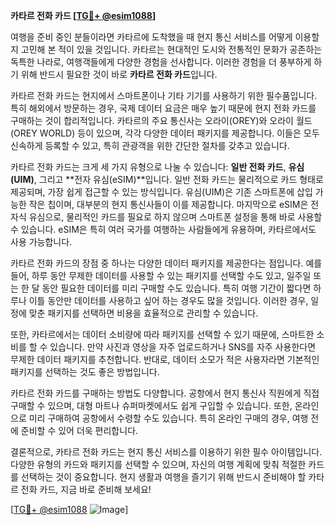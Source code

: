 **카타르 전화 카드 [[TG💪+ @esim1088](https://t.me/s/esim1088)]**

여행을 준비 중인 분들이라면 카타르에 도착했을 때 현지 통신 서비스를 어떻게 이용할지 고민해 본 적이 있을 것입니다. 카타르는 현대적인 도시와 전통적인 문화가 공존하는 독특한 나라로, 여행객들에게 다양한 경험을 선사합니다. 이러한 경험을 더 풍부하게 하기 위해 반드시 필요한 것이 바로 **카타르 전화 카드**입니다.

카타르 전화 카드는 현지에서 스마트폰이나 기타 기기를 사용하기 위한 필수품입니다. 특히 해외에서 방문하는 경우, 국제 데이터 요금은 매우 높기 때문에 현지 전화 카드를 구매하는 것이 합리적입니다. 카타르의 주요 통신사는 오라이(OREY)와 오라이 월드(OREY WORLD) 등이 있으며, 각각 다양한 데이터 패키지를 제공합니다. 이들은 모두 신속하게 등록할 수 있고, 특히 관광객을 위한 간단한 절차를 갖추고 있습니다.

카타르 전화 카드는 크게 세 가지 유형으로 나눌 수 있습니다: **일반 전화 카드**, **유심(UIM)**, 그리고 **전자 유심(eSIM)**입니다. 일반 전화 카드는 물리적으로 카드 형태로 제공되며, 가장 쉽게 접근할 수 있는 방식입니다. 유심(UIM)은 기존 스마트폰에 삽입 가능한 작은 칩이며, 대부분의 현지 통신사들이 이를 제공합니다. 마지막으로 eSIM은 전자식 유심으로, 물리적인 카드를 필요로 하지 않으며 스마트폰 설정을 통해 바로 사용할 수 있습니다. eSIM은 특히 여러 국가를 여행하는 사람들에게 유용하며, 카타르에서도 사용 가능합니다.

카타르 전화 카드의 장점 중 하나는 다양한 데이터 패키지를 제공한다는 점입니다. 예를 들어, 하루 동안 무제한 데이터를 사용할 수 있는 패키지를 선택할 수도 있고, 일주일 또는 한 달 동안 필요한 데이터를 미리 구매할 수도 있습니다. 특히 여행 기간이 짧다면 하루나 이틀 동안만 데이터를 사용하고 싶어 하는 경우도 많을 것입니다. 이러한 경우, 일정에 맞춘 패키지를 선택하면 비용을 효율적으로 관리할 수 있습니다.

또한, 카타르에서는 데이터 소비량에 따라 패키지를 선택할 수 있기 때문에, 스마트한 소비를 할 수 있습니다. 만약 사진과 영상을 자주 업로드하거나 SNS를 자주 사용한다면 무제한 데이터 패키지를 추천합니다. 반대로, 데이터 소모가 적은 사용자라면 기본적인 패키지를 선택하는 것도 좋은 방법입니다.

카타르 전화 카드를 구매하는 방법도 다양합니다. 공항에서 현지 통신사 직원에게 직접 구매할 수 있으며, 대형 마트나 슈퍼마켓에서도 쉽게 구입할 수 있습니다. 또한, 온라인으로 미리 구매하여 공항에서 수령할 수도 있습니다. 특히 온라인 구매의 경우, 여행 전에 준비할 수 있어 더욱 편리합니다.

결론적으로, 카타르 전화 카드는 현지 통신 서비스를 이용하기 위한 필수 아이템입니다. 다양한 유형의 카드와 패키지를 선택할 수 있으며, 자신의 여행 계획에 맞춰 적절한 카드를 선택하는 것이 중요합니다. 현지 생활과 여행을 즐기기 위해 반드시 준비해야 할 카타르 전화 카드, 지금 바로 준비해 보세요!

[[TG💪+ @esim1088](https://t.me/s/esim1088) ![Image](https://i.postimg.cc/Y0z9fWf4/image.png)]